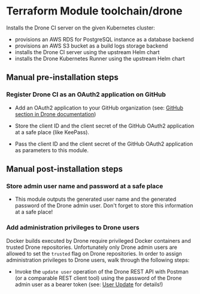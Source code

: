 # Terraform Module toolchain/drone

Installs the Drone CI server on the given Kubernetes cluster:

* provisions an AWS RDS for PostgreSQL instance as a database backend
* provisions an AWS S3 bucket as a build logs storage backend
* installs the Drone CI server using the upstream Helm chart
* installs the Drone Kubernetes Runner using the upstream Helm chart

## Manual pre-installation steps

### Register Drone CI as an OAuth2 application on GitHub

* Add an OAuth2 application to your GitHub organization (see: [GitHub section in Drone documentation](https://readme.drone.io/server/provider/github/))

* Store the client ID and the client secret of the GitHub OAuth2 application at a safe place (like KeePass).

* Pass the client ID and the client secret of the GitHub OAuth2 application as parameters to this module.

## Manual post-installation steps

### Store admin user name and password at a safe place

* This module outputs the generated user name and the generated password of the Drone admin user. 
  Don't forget to store this information at a safe place!
  
### Add administration privileges to Drone users

Docker builds executed by Drone require privileged Docker containers and trusted Drone repositories. 
Unfortunately only Drone admin users are allowed to set the `trusted` flag on Drone repositories.
In order to assign administration privileges to Drone users, walk through the following steps:

* Invoke the `update user` operation of the Drone REST API with Postman (or a comparable REST client tool)
using the password of the Drone admin user as a bearer token (see: [User Update](https://docs.drone.io/api/users/users_update/) for details!)

